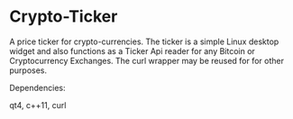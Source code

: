 # Crypto-Ticker
A price ticker for crypto-currencies.
The ticker is a simple Linux desktop widget and also functions as a Ticker Api reader for any Bitcoin or Cryptocurrency Exchanges. The curl wrapper may be reused for for other purposes. 

Dependencies:

qt4, c++11, curl
